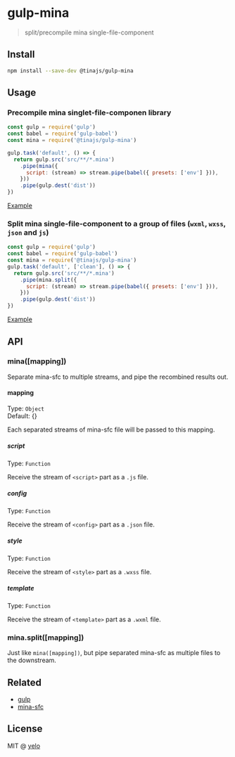 # gulp-mina
> split/precompile mina single-file-component

## Install
```bash
npm install --save-dev @tinajs/gulp-mina
```

## Usage
### Precompile mina singlet-file-componen library
```javascript
const gulp = require('gulp')
const babel = require('gulp-babel')
const mina = require('@tinajs/gulp-mina')

gulp.task('default', () => {
  return gulp.src('src/**/*.mina')
    .pipe(mina({
      script: (stream) => stream.pipe(babel({ presets: ['env'] })),
    }))
    .pipe(gulp.dest('dist'))
})
```

[Example](./examples/compiling-library)

### Split mina single-file-component to a group of files (``wxml``, ``wxss``, ``json`` and ``js``)
```javascript
const gulp = require('gulp')
const babel = require('gulp-babel')
const mina = require('@tinajs/gulp-mina')
gulp.task('default', ['clean'], () => {
  return gulp.src('src/**/*.mina')
    .pipe(mina.split({
      script: (stream) => stream.pipe(babel({ presets: ['env'] })),
    }))
    .pipe(gulp.dest('dist'))
})
```

[Example](./examples/split-files)

## API
### mina([mapping])
Separate mina-sfc to multiple streams, and pipe the recombined results out. 

#### mapping
Type: ``Object``  
Default: {}  

Each separated streams of mina-sfc file will be passed to this mapping.

##### script
Type: ``Function``  

Receive the stream of ``<script>`` part as a ``.js`` file.

##### config
Type: ``Function``  

Receive the stream of ``<config>`` part as a ``.json`` file.

##### style
Type: ``Function``  

Receive the stream of ``<style>`` part as a ``.wxss`` file.

##### template
Type: ``Function``  

Receive the stream of ``<template>`` part as a ``.wxml`` file.

### mina.split([mapping])
Just like ``mina([mapping])``, but pipe separated mina-sfc as multiple files to the downstream.

## Related
- [gulp](https://github.com/gulpjs/gulp)
- [mina-sfc](https://github.com/tinajs/mina-sfc)

## License
MIT @ [yelo](https://github.com/imyelo)
